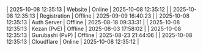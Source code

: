 | 2025-10-08 12:35:13 | Website | Online | 2025-10-08 12:35:12 |
| 2025-10-08 12:35:13 | Registration | Offline | 2025-09-09 16:40:23 |
| 2025-10-08 12:35:13 | Auth Server | Offline | 2025-08-18 09:33:31 |
| 2025-10-08 12:35:13 | Kezan (PvE) | Offline | 2025-08-03 17:58:02 |
| 2025-10-08 12:35:13 | Gurubashi (PvP) | Offline | 2025-08-23 21:44:06 |
| 2025-10-08 12:35:13 | Cloudflare | Online | 2025-10-08 12:35:12 |
